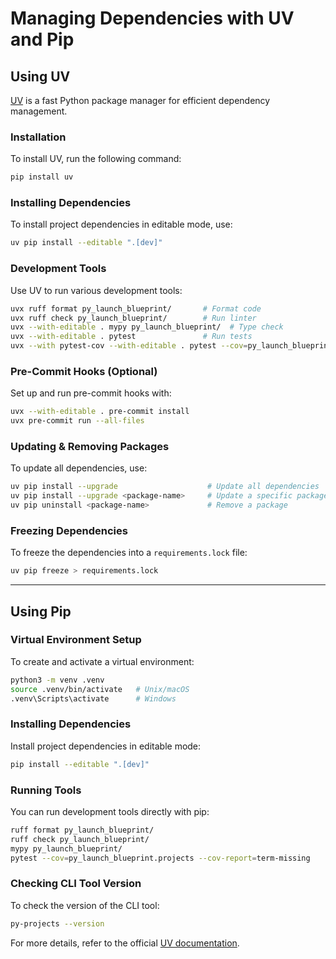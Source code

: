 # Managing Dependencies with UV and Pip

## Using UV
[UV](https://github.com/astral-sh/uv) is a fast Python package manager for efficient dependency management.

### Installation
To install UV, run the following command:

```sh
pip install uv
```

### Installing Dependencies
To install project dependencies in editable mode, use:

```sh
uv pip install --editable ".[dev]"
```

### Development Tools
Use UV to run various development tools:

```sh
uvx ruff format py_launch_blueprint/       # Format code  
uvx ruff check py_launch_blueprint/        # Run linter  
uvx --with-editable . mypy py_launch_blueprint/  # Type check  
uvx --with-editable . pytest               # Run tests  
uvx --with pytest-cov --with-editable . pytest --cov=py_launch_blueprint.projects --cov-report=term-missing  # Test coverage  
```

### Pre-Commit Hooks (Optional)
Set up and run pre-commit hooks with:

```sh
uvx --with-editable . pre-commit install  
uvx pre-commit run --all-files  
```

### Updating & Removing Packages
To update all dependencies, use:

```sh
uv pip install --upgrade                    # Update all dependencies  
uv pip install --upgrade <package-name>     # Update a specific package  
uv pip uninstall <package-name>             # Remove a package  
```

### Freezing Dependencies
To freeze the dependencies into a `requirements.lock` file:

```sh
uv pip freeze > requirements.lock
```

---

## Using Pip

### Virtual Environment Setup
To create and activate a virtual environment:

```sh
python3 -m venv .venv  
source .venv/bin/activate   # Unix/macOS  
.venv\Scripts\activate      # Windows  
```

### Installing Dependencies
Install project dependencies in editable mode:

```sh
pip install --editable ".[dev]"
```

### Running Tools
You can run development tools directly with pip:

```sh
ruff format py_launch_blueprint/  
ruff check py_launch_blueprint/  
mypy py_launch_blueprint/  
pytest --cov=py_launch_blueprint.projects --cov-report=term-missing  
```

### Checking CLI Tool Version
To check the version of the CLI tool:

```sh
py-projects --version
```

For more details, refer to the official [UV documentation](https://github.com/astral-sh/uv).

